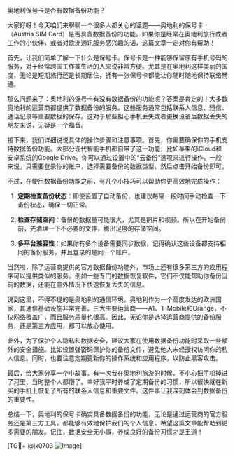 奥地利保号卡是否有数据备份功能？

大家好呀！今天咱们来聊聊一个很多人都关心的话题——奥地利的保号卡（Austria SIM Card）是否具备数据备份的功能。如果你是经常在奥地利旅行或者工作的小伙伴，或者对欧洲通讯服务感兴趣的话，这篇文章一定对你有帮助！

首先，让我们简单了解一下什么是保号卡。保号卡是一种能够保留原有手机号码的服务，对于经常跨国工作或生活的人来说非常方便。尤其是在奥地利这样美丽的国度，无论是短期旅行还是长期居住，拥有一张保号卡都能让你随时随地保持联络畅通。

那么问题来了：奥地利的保号卡有没有数据备份的功能呢？答案是肯定的！大多数奥地利的运营商都提供了数据备份的服务。这些服务通常包括联系人信息、短信、通话记录等重要数据的保存。这对于那些担心手机丢失或者更换设备后数据丢失的朋友来说，无疑是一个福音。

接下来，我们详细说说具体的操作步骤和注意事项。首先，你需要确保你的手机支持数据备份功能。大部分现代智能手机都自带了这一功能，比如苹果的iCloud和安卓系统的Google Drive。你可以通过设置中的“云备份”选项来进行操作。一般来说，只需要登录你的账户，选择需要备份的数据类型，然后点击开始备份即可。

不过，在使用数据备份功能之前，有几个小技巧可以帮助你更高效地完成操作：

1. **定期检查备份状态**：即使设置了自动备份，也建议每隔一段时间手动检查一下备份状态，确保一切正常。
   
2. **检查存储空间**：备份的数据量可能很大，尤其是照片和视频。所以在开始备份前，先清理一下不必要的文件，腾出足够的存储空间。

3. **多平台兼容性**：如果你有多个设备需要同步数据，记得确认这些设备都支持相同的备份服务，并且登录的是同一个账户。

当然啦，除了运营商提供的官方数据备份功能外，市场上还有很多第三方的应用程序可以提供类似的服务。例如一些专门的数据恢复软件，它们不仅能帮助你备份当前的数据，还能在意外情况下快速恢复丢失的信息。

说到这里，不得不提的是奥地利的通信环境。奥地利作为一个高度发达的欧洲国家，其通信基础设施非常完善。三大主要运营商——A1、T-Mobile和Orange，不仅网络覆盖广，而且服务质量也很高。因此，无论你是选择运营商提供的备份服务，还是第三方应用，都可以放心使用。

此外，为了保护个人隐私和数据安全，建议大家在使用数据备份功能时采取一些额外的安全措施。比如设置强密码保护你的备份文件，避免他人未经授权访问你的私人信息。同时，也要注意定期更新你的操作系统和应用程序，以防止黑客攻击。

最后，给大家分享一个小故事。有一次我在奥地利旅游的时候，不小心把手机掉进了河里，当时整个人都懵了。幸好我平时养成了定期备份的习惯，所以很快就在新买的手机上恢复了所有的联系人信息和重要文件。这件事让我深刻体会到数据备份的重要性。

总结一下，奥地利的保号卡确实具备数据备份的功能，无论是通过运营商的官方服务还是第三方工具，都能够有效地保护我们的个人信息。希望这篇文章能帮助到更多需要的朋友。记住，数据安全无小事，养成良好的备份习惯才是王道！

[TG💪+ @jx0703 ![Image](https://github.com/user-attachments/assets/dbca1d08-cadb-493c-b0ec-ad6f7a83f270)]